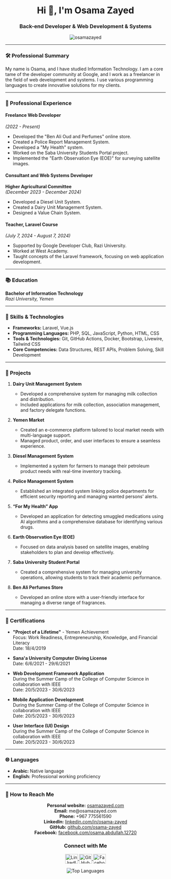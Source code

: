 <h1 align="center">Hi 👋, I'm Osama Zayed</h1>
<h3 align="center">Back-end Developer & Web Development & Systems</h3>

<p align="center">
  <img src="https://komarev.com/ghpvc/?username=osamazayed&label=Profile%20views&color=0e75b6&style=flat" alt="osamazayed" />
</p>

---

### 🛠 Professional Summary
My name is Osama, and I have studied Information Technology. I am a core tame of the developer community at Google, and I work as a freelancer in the field of web development and systems. I use various programming languages to create innovative solutions for my clients.

---

### 💼 Professional Experience

#### Freelance Web Developer  
*(2022 - Present)*  
- Developed the "Ben Ali Oud and Perfumes" online store.
- Created a Police Report Management System.
- Developed a "My Health" system.
- Worked on the Saba University Students Portal project.
- Implemented the "Earth Observation Eye (EOE)" for surveying satellite images.

#### Consultant and Web Systems Developer  
**Higher Agricultural Committee**  
*(December 2023 - December 2024)*  
- Developed a Diesel Unit System.
- Created a Dairy Unit Management System.
- Designed a Value Chain System.

#### Teacher, Laravel Course  
*(July 7, 2024 - August 7, 2024)*  
- Supported by Google Developer Club, Razi University.
- Worked at West Academy.
- Taught concepts of the Laravel framework, focusing on web application development.
---

### 📚 Education
**Bachelor of Information Technology**  
*Razi University, Yemen*  

---

### 🔧 Skills & Technologies
- **Frameworks:** Laravel, Vue.js
- **Programming Languages:** PHP, SQL, JavaScript, Python, HTML, CSS
- **Tools & Technologies:** Git, GitHub Actions, Docker, Bootstrap, Livewire, Tailwind CSS
- **Core Competencies:** Data Structures, REST APIs, Problem Solving, Skill Development

---

### 📁 Projects

1. **Dairy Unit Management System**
   - Developed a comprehensive system for managing milk collection and distribution.
   - Included applications for milk collection, association management, and factory delegate functions.

2. **Yemen Market**
   - Created an e-commerce platform tailored to local market needs with multi-language support.
   - Managed product, order, and user interfaces to ensure a seamless experience.

3. **Diesel Management System**
   - Implemented a system for farmers to manage their petroleum product needs with real-time inventory tracking.

4. **Police Management System**
   - Established an integrated system linking police departments for efficient security reporting and managing wanted persons' alerts.

5. **“For My Health” App**
   - Developed an application for detecting smuggled medications using AI algorithms and a comprehensive database for identifying various drugs.

6. **Earth Observation Eye (EOE)**
   - Focused on data analysis based on satellite images, enabling stakeholders to plan and develop effectively.

7. **Saba University Student Portal**
   - Created a comprehensive system for managing university operations, allowing students to track their academic performance.

8. **Ben Ali Perfumes Store**
   - Developed an online store with a user-friendly interface for managing a diverse range of fragrances.

---

### 🏅 Certifications

- **"Project of a Lifetime"** - Yemen Achievement  
  Focus: Work Readiness, Entrepreneurship, Knowledge, and Financial Literacy  
  Date: 18/4/2019

- **Sana'a University Computer Diving License**  
  Date: 6/6/2021 - 29/6/2021

- **Web Development Framework Application**  
  During the Summer Camp of the College of Computer Science in collaboration with IEEE  
  Date: 20/5/2023 - 30/6/2023

- **Mobile Application Development**  
  During the Summer Camp of the College of Computer Science in collaboration with IEEE  
  Date: 20/5/2023 - 30/6/2023

- **User Interface (UI) Design**  
  During the Summer Camp of the College of Computer Science in collaboration with IEEE  
  Date: 20/5/2023 - 30/6/2023

---

### 🌐 Languages
- **Arabic:** Native language  
- **English:** Professional working proficiency

---
### 🎯 How to Reach Me

<p align="center">
  <strong>Personal website:</strong> <a href="http://osamazayed.com">osamazayed.com</a><br>
  <strong>Email:</strong> me@osamazayed.com<br>
  <strong>Phone:</strong> +967 775561590<br>
  <strong>LinkedIn:</strong> <a href="https://www.linkedin.com/in/osama-zayed">linkedin.com/in/osama-zayed</a><br>
  <strong>GitHub:</strong> <a href="https://github.com/osama-zayed">github.com/osama-zayed</a><br>
  <strong>Facebook:</strong> <a href="https://www.facebook.com/osama.abdullah.12720?mibextid=ZbWKwL">facebook.com/osama.abdullah.12720</a>
</p>

<h3 align="center">Connect with Me</h3>
<p align="center">
  <a href="https://www.linkedin.com/in/osama-zayed/" target="blank">
    <img align="center" src="https://raw.githubusercontent.com/rahuldkjain/github-profile-readme-generator/master/src/images/icons/Social/linked-in-alt.svg" alt="LinkedIn" height="30" width="40" />
  </a>
  <a href="https://github.com/osama-zayed" target="blank">
    <img align="center" src="https://raw.githubusercontent.com/rahuldkjain/github-profile-readme-generator/master/src/images/icons/Social/github-alt.svg" alt="GitHub" height="30" width="40" />
  </a>
  <a href="https://www.facebook.com/osama.abdullah.12720?mibextid=ZbWKwL" target="blank">
    <img align="center" src="https://raw.githubusercontent.com/rahuldkjain/github-profile-readme-generator/master/src/images/icons/Social/facebook.svg" alt="Facebook" height="30" width="40" />
  </a>
</p>

<p align="center">
  <img align="center" src="https://github-readme-stats.vercel.app/api/top-langs?username=osama-zayed&show_icons=true&locale=en&layout=compact" alt="Top Languages" />
</p>
